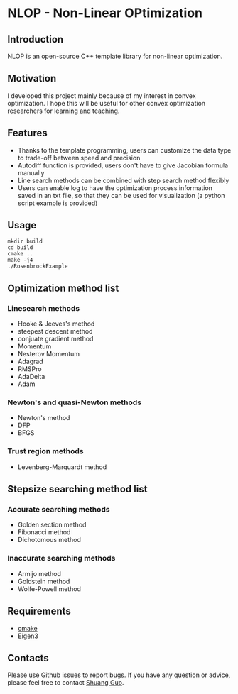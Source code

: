 NLOP - Non-Linear OPtimization
===================================================

## Introduction

NLOP is an open-source C++ template library for non-linear optimization.


## Motivation

I developed this project mainly because of my interest in convex optimization.
I hope this will be useful for other convex optimization researchers for learning and teaching.

## Features

- Thanks to the template programming, users can customize the data type to trade-off between speed and precision
- Autodiff function is provided, users don't have to give Jacobian formula manually
- Line search methods can be combined with step search method flexibly
- Users can enable log to have the optimization process information saved in an txt file, so that they can be used for visualization (a python script example is provided)

## Usage

` mkdir build `  
` cd build `  
` cmake .. `  
` make -j4 `  
` ./RosenbrockExample `

## Optimization method list

### Linesearch methods
- Hooke & Jeeves's method
- steepest descent method
- conjuate gradient method
- Momentum
- Nesterov Momentum
- Adagrad
- RMSPro
- AdaDelta
- Adam

### Newton's and quasi-Newton methods
- Newton's method
- DFP
- BFGS

### Trust region methods
- Levenberg-Marquardt method

## Stepsize searching method list

### Accurate searching methods
- Golden section method
- Fibonacci method
- Dichotomous method

### Inaccurate searching methods
- Armijo method
- Goldstein method
- Wolfe-Powell method

## Requirements

- [cmake](http://www.cmake.org/)
- [Eigen3](http://eigen.tuxfamily.org)

## Contacts

Please use Github issues to report bugs. If you have any question or advice, please feel free to contact [Shuang Guo](mailto:guoshuangSLAM@outlook.com).

